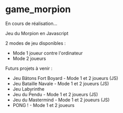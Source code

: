 # game_morpion

En cours de réalisation...

Jeu du Morpion en Javascript

2 modes de jeu disponibles :

+ Mode 1 joueur contre l'ordinateur
+ Mode 2 joueurs

Futurs projets à venir :
- Jeu Bâtons Fort Boyard - Mode 1 et 2 joueurs (JS)
- Jeu Bataille Navale - Mode 1 et 2 joueurs (JS)
- Jeu Labyrinthe
- Jeu du Pendu - Mode 1 et 2 joueurs (JS)
- Jeu du Mastermind - Mode 1 et 2 joueurs (JS)
- PONG ! - Mode 1 et 2 joueurs
